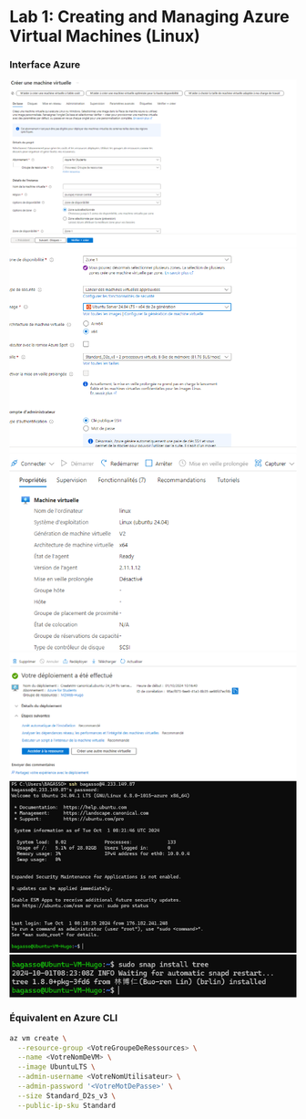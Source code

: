 # Lab 1: Creating and Managing Azure Virtual Machines (Linux)

### Interface Azure

![Image 1](./2.png)
![Image 2](./3.png)
![Image 3](./1.png)
![Image 1](./4.png)
![Image 2](./5.png)
![Image 3](./6.png)

### Équivalent en Azure CLI

```bash
az vm create \
  --resource-group <VotreGroupeDeRessources> \
  --name <VotreNomDeVM> \
  --image UbuntuLTS \
  --admin-username <VotreNomUtilisateur> \
  --admin-password '<VotreMotDePasse>' \
  --size Standard_D2s_v3 \
  --public-ip-sku Standard
